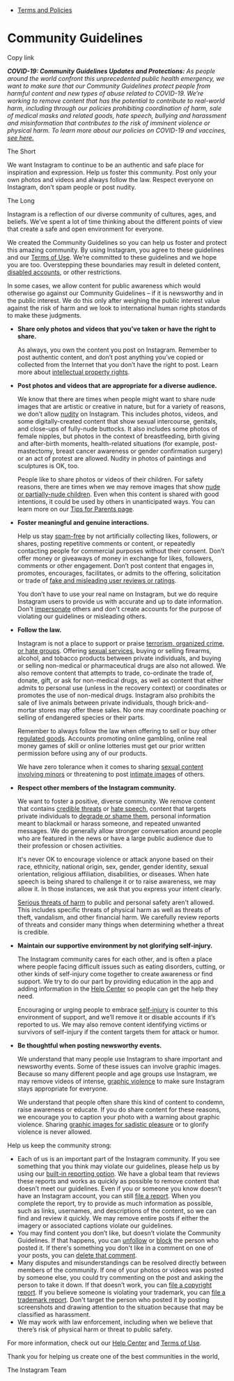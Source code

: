 *   [Terms and Policies](https://help.instagram.com/1417489251945243/?helpref=breadcrumb)

Community Guidelines
====================

Copy link

_**COVID-19: Community Guidelines Updates and Protections:** As people around the world confront this unprecedented public health emergency, we want to make sure that our Community Guidelines protect people from harmful content and new types of abuse related to COVID-19. We’re working to remove content that has the potential to contribute to real-world harm, including through our policies prohibiting coordination of harm, sale of medical masks and related goods, hate speech, bullying and harassment and misinformation that contributes to the risk of imminent violence or physical harm. To learn more about our policies on COVID-19 and vaccines, [see here.](https://help.instagram.com/697825587576762?helpref=faq_content)_

The Short

We want Instagram to continue to be an authentic and safe place for inspiration and expression. Help us foster this community. Post only your own photos and videos and always follow the law. Respect everyone on Instagram, don’t spam people or post nudity.

The Long

Instagram is a reflection of our diverse community of cultures, ages, and beliefs. We’ve spent a lot of time thinking about the different points of view that create a safe and open environment for everyone.

We created the Community Guidelines so you can help us foster and protect this amazing community. By using Instagram, you agree to these guidelines and our [Terms of Use](https://www.instagram.com/legal/terms). We’re committed to these guidelines and we hope you are too. Overstepping these boundaries may result in deleted content, [disabled accounts](https://help.instagram.com/366993040048856?helpref=faq_content), or other restrictions.

In some cases, we allow content for public awareness which would otherwise go against our Community Guidelines – if it is newsworthy and in the public interest. We do this only after weighing the public interest value against the risk of harm and we look to international human rights standards to make these judgments.

*   **Share only photos and videos that you’ve taken or have the right to share.**
    
    As always, you own the content you post on Instagram. Remember to post authentic content, and don’t post anything you’ve copied or collected from the Internet that you don’t have the right to post. Learn more about [intellectual property rights](https://help.instagram.com/126382350847838?helpref=faq_content).
    
*   **Post photos and videos that are appropriate for a diverse audience.**
    
    We know that there are times when people might want to share nude images that are artistic or creative in nature, but for a variety of reasons, we don’t allow [nudity](https://l.instagram.com/?u=https%3A%2F%2Fwww.facebook.com%2Fcommunitystandards%2Fadult_nudity_sexual_activity&e=AT3Skf4YBV-CYRan3S0Zjf_rZBAqVY4bHn2iMl62V-2wuVKnAEK8M0B2Pp7diZ76wcdGmsufEP5UsMSryceINdrDpBDfX74FviEaT52kuh5r7vuFdwyZNvIkQ_mXF2pGNKPXLMALtxv1VER-x-uuart_0Orqk0coKjdyKQ) on Instagram. This includes photos, videos, and some digitally-created content that show sexual intercourse, genitals, and close-ups of fully-nude buttocks. It also includes some photos of female nipples, but photos in the context of breastfeeding, birth giving and after-birth moments, health-related situations (for example, post-mastectomy, breast cancer awareness or gender confirmation surgery) or an act of protest are allowed. Nudity in photos of paintings and sculptures is OK, too.
    
    People like to share photos or videos of their children. For safety reasons, there are times when we may remove images that show [nude or partially-nude children](https://l.instagram.com/?u=https%3A%2F%2Fwww.facebook.com%2Fcommunitystandards%2Fchild_nudity_sexual_exploitation&e=AT3Skf4YBV-CYRan3S0Zjf_rZBAqVY4bHn2iMl62V-2wuVKnAEK8M0B2Pp7diZ76wcdGmsufEP5UsMSryceINdrDpBDfX74FviEaT52kuh5r7vuFdwyZNvIkQ_mXF2pGNKPXLMALtxv1VER-x-uuart_0Orqk0coKjdyKQ). Even when this content is shared with good intentions, it could be used by others in unanticipated ways. You can learn more on our [Tips for Parents page](https://help.instagram.com/154475974694511/?helpref=faq_content).
    
*   **Foster meaningful and genuine interactions.**
    
    Help us stay [spam-free](https://l.instagram.com/?u=https%3A%2F%2Fwww.facebook.com%2Fcommunitystandards%2Fspam&e=AT3Skf4YBV-CYRan3S0Zjf_rZBAqVY4bHn2iMl62V-2wuVKnAEK8M0B2Pp7diZ76wcdGmsufEP5UsMSryceINdrDpBDfX74FviEaT52kuh5r7vuFdwyZNvIkQ_mXF2pGNKPXLMALtxv1VER-x-uuart_0Orqk0coKjdyKQ) by not artificially collecting likes, followers, or shares, posting repetitive comments or content, or repeatedly contacting people for commercial purposes without their consent. Don’t offer money or giveaways of money in exchange for likes, followers, comments or other engagement. Don’t post content that engages in, promotes, encourages, facilitates, or admits to the offering, solicitation or trade of [fake and misleading user reviews or ratings](https://l.instagram.com/?u=https%3A%2F%2Fwww.facebook.com%2Fcommunitystandards%2Ffraud_deception&e=AT3Skf4YBV-CYRan3S0Zjf_rZBAqVY4bHn2iMl62V-2wuVKnAEK8M0B2Pp7diZ76wcdGmsufEP5UsMSryceINdrDpBDfX74FviEaT52kuh5r7vuFdwyZNvIkQ_mXF2pGNKPXLMALtxv1VER-x-uuart_0Orqk0coKjdyKQ).
    
    You don’t have to use your real name on Instagram, but we do require Instagram users to provide us with accurate and up to date information. Don't [impersonate](https://l.instagram.com/?u=https%3A%2F%2Fwww.facebook.com%2Fcommunitystandards%2Fmisrepresentation&e=AT3Skf4YBV-CYRan3S0Zjf_rZBAqVY4bHn2iMl62V-2wuVKnAEK8M0B2Pp7diZ76wcdGmsufEP5UsMSryceINdrDpBDfX74FviEaT52kuh5r7vuFdwyZNvIkQ_mXF2pGNKPXLMALtxv1VER-x-uuart_0Orqk0coKjdyKQ) others and don't create accounts for the purpose of violating our guidelines or misleading others.
    
*   **Follow the law.**
    
    Instagram is not a place to support or praise [terrorism, organized crime, or hate groups](https://l.instagram.com/?u=https%3A%2F%2Fwww.facebook.com%2Fcommunitystandards%2Fdangerous_individuals_organizations&e=AT3Skf4YBV-CYRan3S0Zjf_rZBAqVY4bHn2iMl62V-2wuVKnAEK8M0B2Pp7diZ76wcdGmsufEP5UsMSryceINdrDpBDfX74FviEaT52kuh5r7vuFdwyZNvIkQ_mXF2pGNKPXLMALtxv1VER-x-uuart_0Orqk0coKjdyKQ). Offering [sexual services](https://l.instagram.com/?u=https%3A%2F%2Fwww.facebook.com%2Fcommunitystandards%2Fsexual_solicitation&e=AT3Skf4YBV-CYRan3S0Zjf_rZBAqVY4bHn2iMl62V-2wuVKnAEK8M0B2Pp7diZ76wcdGmsufEP5UsMSryceINdrDpBDfX74FviEaT52kuh5r7vuFdwyZNvIkQ_mXF2pGNKPXLMALtxv1VER-x-uuart_0Orqk0coKjdyKQ), buying or selling firearms, alcohol, and tobacco products between private individuals, and buying or selling non-medical or pharmaceutical drugs are also not allowed. We also remove content that attempts to trade, co-ordinate the trade of, donate, gift, or ask for non-medical drugs, as well as content that either admits to personal use (unless in the recovery context) or coordinates or promotes the use of non-medical drugs. Instagram also prohibits the sale of live animals between private individuals, though brick-and-mortar stores may offer these sales. No one may coordinate poaching or selling of endangered species or their parts.
    
    Remember to always follow the law when offering to sell or buy other [regulated goods](https://l.instagram.com/?u=https%3A%2F%2Fwww.facebook.com%2Fcommunitystandards%2Fregulated_goods&e=AT3Skf4YBV-CYRan3S0Zjf_rZBAqVY4bHn2iMl62V-2wuVKnAEK8M0B2Pp7diZ76wcdGmsufEP5UsMSryceINdrDpBDfX74FviEaT52kuh5r7vuFdwyZNvIkQ_mXF2pGNKPXLMALtxv1VER-x-uuart_0Orqk0coKjdyKQ). Accounts promoting online gambling, online real money games of skill or online lotteries must get our prior written permission before using any of our products.
    
    We have zero tolerance when it comes to sharing [sexual content involving minors](https://l.instagram.com/?u=https%3A%2F%2Fwww.facebook.com%2Fcommunitystandards%2Fchild_nudity_sexual_exploitation&e=AT3Skf4YBV-CYRan3S0Zjf_rZBAqVY4bHn2iMl62V-2wuVKnAEK8M0B2Pp7diZ76wcdGmsufEP5UsMSryceINdrDpBDfX74FviEaT52kuh5r7vuFdwyZNvIkQ_mXF2pGNKPXLMALtxv1VER-x-uuart_0Orqk0coKjdyKQ) or threatening to post [intimate images](https://l.instagram.com/?u=https%3A%2F%2Fwww.facebook.com%2Fcommunitystandards%2Fsexual_exploitation_adults&e=AT3Skf4YBV-CYRan3S0Zjf_rZBAqVY4bHn2iMl62V-2wuVKnAEK8M0B2Pp7diZ76wcdGmsufEP5UsMSryceINdrDpBDfX74FviEaT52kuh5r7vuFdwyZNvIkQ_mXF2pGNKPXLMALtxv1VER-x-uuart_0Orqk0coKjdyKQ) of others.
    
*   **Respect other members of the Instagram community.**
    
    We want to foster a positive, diverse community. We remove content that contains [credible threats](https://l.instagram.com/?u=https%3A%2F%2Fwww.facebook.com%2Fcommunitystandards%2Fcredible_violence&e=AT3Skf4YBV-CYRan3S0Zjf_rZBAqVY4bHn2iMl62V-2wuVKnAEK8M0B2Pp7diZ76wcdGmsufEP5UsMSryceINdrDpBDfX74FviEaT52kuh5r7vuFdwyZNvIkQ_mXF2pGNKPXLMALtxv1VER-x-uuart_0Orqk0coKjdyKQ) or [hate speech](https://l.instagram.com/?u=https%3A%2F%2Fwww.facebook.com%2Fcommunitystandards%2Fhate_speech&e=AT3Skf4YBV-CYRan3S0Zjf_rZBAqVY4bHn2iMl62V-2wuVKnAEK8M0B2Pp7diZ76wcdGmsufEP5UsMSryceINdrDpBDfX74FviEaT52kuh5r7vuFdwyZNvIkQ_mXF2pGNKPXLMALtxv1VER-x-uuart_0Orqk0coKjdyKQ), content that targets private individuals to [degrade or shame them](https://l.instagram.com/?u=https%3A%2F%2Fwww.facebook.com%2Fcommunitystandards%2Fbullying&e=AT3Skf4YBV-CYRan3S0Zjf_rZBAqVY4bHn2iMl62V-2wuVKnAEK8M0B2Pp7diZ76wcdGmsufEP5UsMSryceINdrDpBDfX74FviEaT52kuh5r7vuFdwyZNvIkQ_mXF2pGNKPXLMALtxv1VER-x-uuart_0Orqk0coKjdyKQ), personal information meant to blackmail or harass someone, and repeated unwanted messages. We do generally allow stronger conversation around people who are featured in the news or have a large public audience due to their profession or chosen activities.
    
    It's never OK to encourage violence or attack anyone based on their race, ethnicity, national origin, sex, gender, gender identity, sexual orientation, religious affiliation, disabilities, or diseases. When hate speech is being shared to challenge it or to raise awareness, we may allow it. In those instances, we ask that you express your intent clearly.
    
    [Serious threats of harm](https://l.instagram.com/?u=https%3A%2F%2Fwww.facebook.com%2Fcommunitystandards%2Fcredible_violence&e=AT3Skf4YBV-CYRan3S0Zjf_rZBAqVY4bHn2iMl62V-2wuVKnAEK8M0B2Pp7diZ76wcdGmsufEP5UsMSryceINdrDpBDfX74FviEaT52kuh5r7vuFdwyZNvIkQ_mXF2pGNKPXLMALtxv1VER-x-uuart_0Orqk0coKjdyKQ) to public and personal safety aren't allowed. This includes specific threats of physical harm as well as threats of theft, vandalism, and other financial harm. We carefully review reports of threats and consider many things when determining whether a threat is credible.
    
*   **Maintain our supportive environment by not glorifying self-injury.**
    
    The Instagram community cares for each other, and is often a place where people facing difficult issues such as eating disorders, cutting, or other kinds of self-injury come together to create awareness or find support. We try to do our part by providing education in the app and adding information in the [Help Center](https://help.instagram.com/) so people can get the help they need.
    
    Encouraging or urging people to embrace [self-injury](https://l.instagram.com/?u=https%3A%2F%2Fwww.facebook.com%2Fcommunitystandards%2Fsuicide_self_injury_violence&e=AT3Skf4YBV-CYRan3S0Zjf_rZBAqVY4bHn2iMl62V-2wuVKnAEK8M0B2Pp7diZ76wcdGmsufEP5UsMSryceINdrDpBDfX74FviEaT52kuh5r7vuFdwyZNvIkQ_mXF2pGNKPXLMALtxv1VER-x-uuart_0Orqk0coKjdyKQ) is counter to this environment of support, and we’ll remove it or disable accounts if it’s reported to us. We may also remove content identifying victims or survivors of self-injury if the content targets them for attack or humor.
    
*   **Be thoughtful when posting newsworthy events.**
    
    We understand that many people use Instagram to share important and newsworthy events. Some of these issues can involve graphic images. Because so many different people and age groups use Instagram, we may remove videos of intense, [graphic violence](https://l.instagram.com/?u=https%3A%2F%2Fwww.facebook.com%2Fcommunitystandards%2Fgraphic_violence&e=AT3Skf4YBV-CYRan3S0Zjf_rZBAqVY4bHn2iMl62V-2wuVKnAEK8M0B2Pp7diZ76wcdGmsufEP5UsMSryceINdrDpBDfX74FviEaT52kuh5r7vuFdwyZNvIkQ_mXF2pGNKPXLMALtxv1VER-x-uuart_0Orqk0coKjdyKQ) to make sure Instagram stays appropriate for everyone.
    
    We understand that people often share this kind of content to condemn, raise awareness or educate. If you do share content for these reasons, we encourage you to caption your photo with a warning about graphic violence. Sharing [graphic images for sadistic pleasure](https://l.instagram.com/?u=https%3A%2F%2Fwww.facebook.com%2Fcommunitystandards%2Fcruel_insensitive&e=AT3Skf4YBV-CYRan3S0Zjf_rZBAqVY4bHn2iMl62V-2wuVKnAEK8M0B2Pp7diZ76wcdGmsufEP5UsMSryceINdrDpBDfX74FviEaT52kuh5r7vuFdwyZNvIkQ_mXF2pGNKPXLMALtxv1VER-x-uuart_0Orqk0coKjdyKQ) or to glorify violence is never allowed.
    

Help us keep the community strong:

*   Each of us is an important part of the Instagram community. If you see something that you think may violate our guidelines, please help us by using our [built-in reporting option](https://help.instagram.com/165828726894770?helpref=faq_content). We have a global team that reviews these reports and works as quickly as possible to remove content that doesn’t meet our guidelines. Even if you or someone you know doesn’t have an Instagram account, you can still [file a report](https://help.instagram.com/contact/383679321740945). When you complete the report, try to provide as much information as possible, such as links, usernames, and descriptions of the content, so we can find and review it quickly. We may remove entire posts if either the imagery or associated captions violate our guidelines.
*   You may find content you don’t like, but doesn’t violate the Community Guidelines. If that happens, you can [unfollow](https://help.instagram.com/286340048138725?helpref=faq_content) or [block](https://help.instagram.com/426700567389543/?helpref=faq_content) the person who posted it. If there's something you don't like in a comment on one of your posts, you can [delete that comment](https://help.instagram.com/289098941190483?helpref=faq_content).
*   Many disputes and misunderstandings can be resolved directly between members of the community. If one of your photos or videos was posted by someone else, you could try commenting on the post and asking the person to take it down. If that doesn’t work, you can [file a copyright report](https://help.instagram.com/126382350847838?helpref=faq_content). If you believe someone is violating your trademark, you can [file a trademark report](https://help.instagram.com/222826637847963?helpref=faq_content). Don't target the person who posted it by posting screenshots and drawing attention to the situation because that may be classified as harassment.
*   We may work with law enforcement, including when we believe that there’s risk of physical harm or threat to public safety.

For more information, check out our [Help Center](https://help.instagram.com/) and [Terms of Use](https://l.instagram.com/?u=http%3A%2F%2Finstagram.com%2Flegal%2Fterms%2F%23&e=AT3Skf4YBV-CYRan3S0Zjf_rZBAqVY4bHn2iMl62V-2wuVKnAEK8M0B2Pp7diZ76wcdGmsufEP5UsMSryceINdrDpBDfX74FviEaT52kuh5r7vuFdwyZNvIkQ_mXF2pGNKPXLMALtxv1VER-x-uuart_0Orqk0coKjdyKQ).

Thank you for helping us create one of the best communities in the world,

The Instagram Team